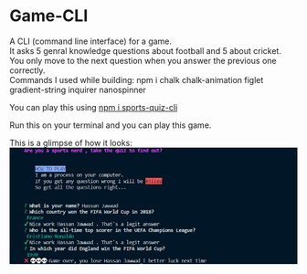 # Game-CLI
A CLI (command line interface) for a game.
</br>
It asks 5 genral knowledge questions about football and 5 about cricket.
</br>
You only move to the next question when you answer the previous one correctly. 
</br>
Commands I used while building:  npm i chalk chalk-animation figlet gradient-string inquirer nanospinner
</br>

You can play this using [npm i sports-quiz-cli](https://www.npmjs.com/package/sports-quiz-cli)

Run this on your terminal and you can play this game.

This is a glimpse of how it looks:
<img scr="ss.png" width="50%" >
<img src="quiz.png">
